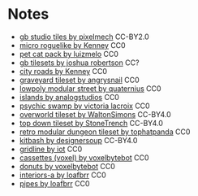 Notes
===

* [gb studio tiles by pixelmech](https://pixelmech.itch.io/gb-studio-tiles) CC-BY2.0
* [micro roguelike by Kenney](https://kenney-assets.itch.io/micro-roguelike) CC0
* [pet cat pack by luizmelo](https://luizmelo.itch.io/pet-cat-pack) CC0
* [gb tilesets by joshua robertson](https://jrob774.itch.io/gb-tileset-assets) CC?
* [city roads by Kenney](https://kenney-assets.itch.io/city-kit-roads) CC0
* [graveyard tileset by angrysnail](https://angrysnail.itch.io/pixel-art-graveyard-tileset) CC0
* [lowpoly modular street by quaternius](https://quaternius.itch.io/lowpoly-modular-street) CC0
* [islands by analogstudios](https://analogstudios.itch.io/islands) CC0
* [psychic swamp by victoria lacroix](https://arachonteur.itch.io/psychic-swamp) CC0
* [overworld tileset by WaltonSimons](https://waltonsimons.itch.io/16x16-overworld-tileset) CC-BY4.0
* [top down tileset by StoneTrench](https://stonetrench.itch.io/top-down-tileset) CC-BY4.0
* [retro modular dungeon tileset by tophatpanda](https://tophatpanda.itch.io/retro-modular-dungeon-tileset) CC0
* [kitbash by designersoup](https://designersoup.itch.io/free-kitbash-parts) CC-BY4.0
* [gridline by iot](https://iot-games.itch.io/gridline-city) CC0
* [cassettes (voxel) by voxelbytebot](https://voxelbytebot.itch.io/voxel-cassettes) CC0
* [donuts by voxelbytebot](https://voxelbytebot.itch.io/donut) CC0
* [interiors-a by loafbrr](https://loafbrr.itch.io/interiors-a) CC0
* [pipes by loafbrr](https://loafbrr.itch.io/pipes-asset-pack) CC0
